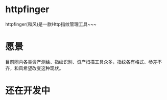 # httpfinger
httpfinger(和风)是一款Http指纹管理工具~~~


# 愿景
目前圈内各类资产测绘、指纹识别、资产扫描工具众多，指纹各有格式、参差不齐，和风希望改变这种现状。

# 还在开发中